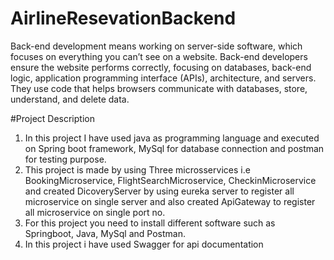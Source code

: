 # AirlineResevationBackend
Back-end development means working on server-side software, which focuses on everything you can’t see on a website. Back-end developers ensure the website performs correctly, focusing on databases, back-end logic, application programming interface (APIs), architecture, and servers. They use code that helps browsers communicate with databases, store, understand, and delete data.

#Project Description
1) In this project I have used java as programming language and executed on Spring boot framework, MySql for database connection and postman for testing purpose. 
2) This project is made by using Three microsservices i.e BookingMicroservice, FlightSearchMicroservice, CheckinMicroservice and created DicoveryServer by using eureka server to register all microservice on single server and also created ApiGateway to register all microservice on single port no.
3) For this project you need to install different software such as Springboot, Java, MySql and Postman.
4) In this project i have used Swagger for api documentation
